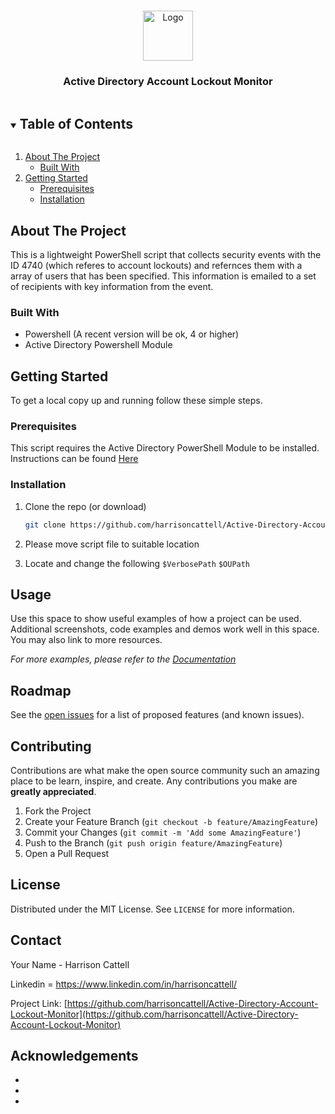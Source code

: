 <!--
*** Thanks for checking out the Best-README-Template. If you have a suggestion
*** that would make this better, please fork the repo and create a pull request
*** or simply open an issue with the tag "enhancement".
*** Thanks again! Now go create something AMAZING! :D
***
***
***
*** To avoid retyping too much info. Do a search and replace for the following:
*** harrisoncattell, Active-Directory-Account-Lockout-Monitor, twitter_handle, email, Active Directory Account Lockout Notifier, This is a simple powershell script that can notify users of AD account lockouts from users within a certain OU and notify via Email with information such as calling computer and time generated
-->


<!-- PROJECT LOGO -->
<br />
<p align="center">
  <a href="https://github.com/harrisoncattell/Active-Directory-Account-Lockout-Monitor">
    <img src="https://cdn0.iconfinder.com/data/icons/seo-outline-black-part-1/128/account_Password_Privacy_Safety_monitor_login_sign_in-512.png" alt="Logo" width="80" height="80">
  </a>

  <h3 align="center">Active Directory Account Lockout Monitor</h3>


<!-- TABLE OF CONTENTS -->
<details open="open">
  <summary><h2 style="display: inline-block">Table of Contents</h2></summary>
  <ol>
    <li>
      <a href="#about-the-project">About The Project</a>
      <ul>
        <li><a href="#built-with">Built With</a></li>
      </ul>
    </li>
    <li>
      <a href="#getting-started">Getting Started</a>
      <ul>
        <li><a href="#prerequisites">Prerequisites</a></li>
        <li><a href="#installation">Installation</a></li>
      </ul>
    </li>

  </ol>
</details>



<!-- ABOUT THE PROJECT -->
## About The Project

This is a lightweight PowerShell script that collects security events with the ID 4740 (which referes to account lockouts) and refernces them with a array of users that has been specified.
This information is emailed to a set of recipients with key information from the event.


### Built With

* Powershell  (A recent version will be ok, 4 or higher)
* Active Directory Powershell Module

<!-- GETTING STARTED -->
## Getting Started

To get a local copy up and running follow these simple steps.

### Prerequisites

This script requires the Active Directory PowerShell Module to be installed. Instructions can be found [Here](https://4sysops.com/wiki/how-to-install-the-powershell-active-directory-module/)

### Installation

1. Clone the repo (or download)
   ```sh
   git clone https://github.com/harrisoncattell/Active-Directory-Account-Lockout-Monitor.git
   ```
2. Please move script file to suitable location

3. Locate and change the following 
    ```$VerbosePath```
    ```$OUPath```



<!-- USAGE EXAMPLES -->
## Usage

Use this space to show useful examples of how a project can be used. Additional screenshots, code examples and demos work well in this space. You may also link to more resources.

_For more examples, please refer to the [Documentation](https://example.com)_



<!-- ROADMAP -->
## Roadmap

See the [open issues](https://github.com/harrisoncattell/Active-Directory-Account-Lockout-Monitor/issues) for a list of proposed features (and known issues).



<!-- CONTRIBUTING -->
## Contributing

Contributions are what make the open source community such an amazing place to be learn, inspire, and create. Any contributions you make are **greatly appreciated**.

1. Fork the Project
2. Create your Feature Branch (`git checkout -b feature/AmazingFeature`)
3. Commit your Changes (`git commit -m 'Add some AmazingFeature'`)
4. Push to the Branch (`git push origin feature/AmazingFeature`)
5. Open a Pull Request



<!-- LICENSE -->
## License

Distributed under the MIT License. See `LICENSE` for more information.



<!-- CONTACT -->
## Contact

Your Name - Harrison Cattell

Linkedin = https://www.linkedin.com/in/harrisoncattell/

Project Link: [https://github.com/harrisoncattell/Active-Directory-Account-Lockout-Monitor](https://github.com/harrisoncattell/Active-Directory-Account-Lockout-Monitor)



<!-- ACKNOWLEDGEMENTS -->
## Acknowledgements

* []()
* []()
* []()





<!-- MARKDOWN LINKS & IMAGES -->
<!-- https://www.markdownguide.org/basic-syntax/#reference-style-links -->
[contributors-shield]: https://img.shields.io/github/contributors/harrisoncattell/repo.svg?style=for-the-badge
[contributors-url]: https://github.com/harrisoncattell/repo/graphs/contributors
[forks-shield]: https://img.shields.io/github/forks/harrisoncattell/repo.svg?style=for-the-badge
[forks-url]: https://github.com/harrisoncattell/repo/network/members
[stars-shield]: https://img.shields.io/github/stars/harrisoncattell/repo.svg?style=for-the-badge
[stars-url]: https://github.com/harrisoncattell/repo/stargazers
[issues-shield]: https://img.shields.io/github/issues/harrisoncattell/repo.svg?style=for-the-badge
[issues-url]: https://github.com/harrisoncattell/repo/issues
[license-shield]: https://img.shields.io/github/license/harrisoncattell/repo.svg?style=for-the-badge
[license-url]: https://github.com/harrisoncattell/repo/blob/master/LICENSE.txt
[linkedin-shield]: https://img.shields.io/badge/-LinkedIn-black.svg?style=for-the-badge&logo=linkedin&colorB=555
[linkedin-url]: https://linkedin.com/in/harrisoncattell
